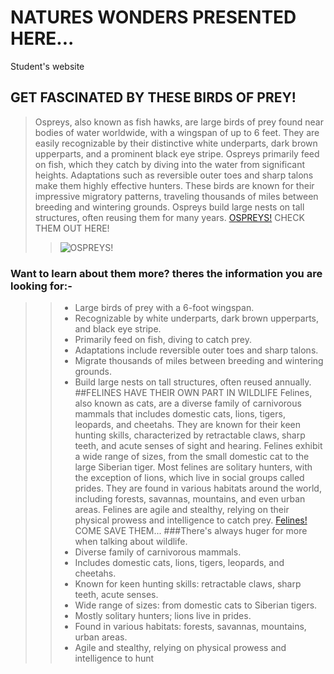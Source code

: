 # NATURES WONDERS PRESENTED HERE...
Student's website
## GET FASCINATED BY THESE BIRDS OF PREY!
>Ospreys, also known as fish hawks, are large birds of prey found near bodies of water worldwide, with a wingspan of up to 6 feet. They are easily recognizable by their distinctive white underparts, dark brown upperparts, and a prominent black eye stripe. Ospreys primarily feed on fish, which they catch by diving into the water from significant heights. Adaptations such as reversible outer toes and sharp talons make them highly effective hunters. These birds are known for their impressive migratory patterns, traveling thousands of miles between breeding and wintering grounds. Ospreys build large nests on tall structures, often reusing them for many years.
> [OSPREYS!](https://www.allaboutbirds.org/guide/Osprey/overview) CHECK THEM OUT HERE!
>>![OSPREYS!](https://upload.wikimedia.org/wikipedia/commons/thumb/5/5e/Osprey_mg_9605.jpg/340px-Osprey_mg_9605.jpg)  
### Want to learn about them more? theres the information you are looking for:-
>>* Large birds of prey with a 6-foot wingspan.
>>* Recognizable by white underparts, dark brown upperparts, and black eye stripe.
>>* Primarily feed on fish, diving to catch prey.
>>* Adaptations include reversible outer toes and sharp talons.
>>* Migrate thousands of miles between breeding and wintering grounds.
>>* Build large nests on tall structures, often reused annually.
##FELINES HAVE THEIR OWN PART IN WILDLIFE
>Felines, also known as cats, are a diverse family of carnivorous mammals that includes domestic cats, lions, tigers, leopards, and cheetahs. They are known for their keen hunting skills, characterized by retractable claws, sharp teeth, and acute senses of sight and hearing. Felines exhibit a wide range of sizes, from the small domestic cat to the large Siberian tiger. Most felines are solitary hunters, with the exception of lions, which live in social groups called prides. They are found in various habitats around the world, including forests, savannas, mountains, and even urban areas. Felines are agile and stealthy, relying on their physical prowess and intelligence to catch prey.
[Felines!](https://www.thefelinefoundation.com/) COME SAVE THEM...
###There's always huger for more when talking about wildlife.
>>* Diverse family of carnivorous mammals.
>>* Includes domestic cats, lions, tigers, leopards, and cheetahs.
>>* Known for keen hunting skills: retractable claws, sharp teeth, acute senses.
>>* Wide range of sizes: from domestic cats to Siberian tigers.
>>* Mostly solitary hunters; lions live in prides.
>>* Found in various habitats: forests, savannas, mountains, urban areas.
>>* Agile and stealthy, relying on physical prowess and intelligence to hunt
